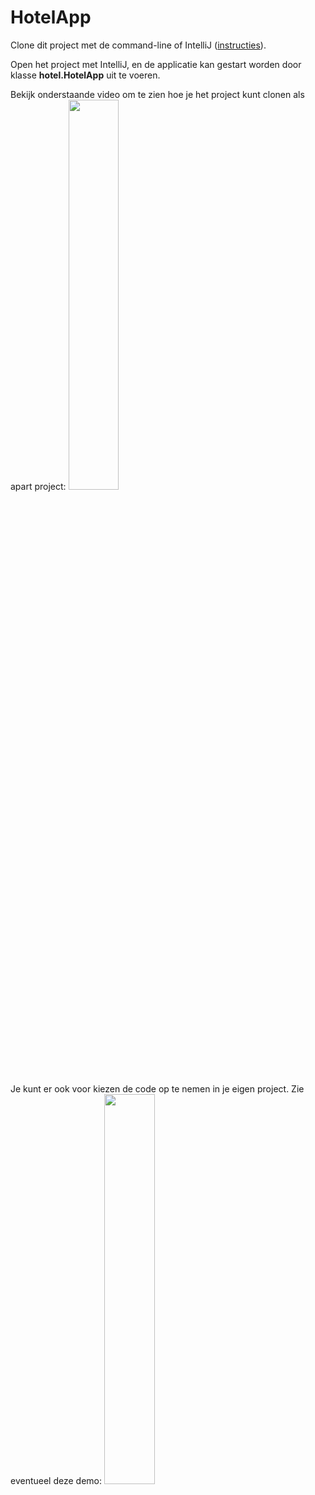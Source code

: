 HotelApp
===================================

Clone dit project met de command-line of IntelliJ ([instructies](https://www.jetbrains.com/help/idea/manage-projects-hosted-on-github.html#clone-from-GitHub)).     

Open het project met IntelliJ, en de applicatie kan gestart worden door klasse **hotel.HotelApp** uit te voeren.  

Bekijk onderstaande video om te zien hoe je het project kunt clonen als apart project:
[<img src="https://img.youtube.com/vi/7qUoJITF-cI/maxresdefault.jpg" width="40%">](https://www.youtube.com/watch?v=7qUoJITF-cI)

Je kunt er ook voor kiezen de code op te nemen in je eigen project. Zie eventueel deze demo:
[<img src="https://img.youtube.com/vi/_2XZgoeRTqI/maxresdefault.jpg" width="40%">](https://www.youtube.com/watch?v=_2XZgoeRTqI)